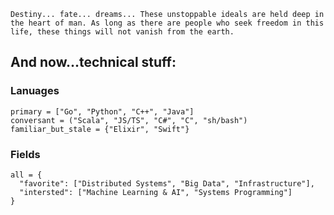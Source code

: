 ```Destiny... fate... dreams... These unstoppable ideals are held deep in the heart of man. As long as there are people who seek freedom in this life, these things will not vanish from the earth.```

## And now...technical stuff:

### Lanuages
```
primary = ["Go", "Python", "C++", "Java"]
conversant = ("Scala", "JS/TS", "C#", "C", "sh/bash")
familiar_but_stale = {"Elixir", "Swift"}
```

### Fields
```
all = {
  "favorite": ["Distributed Systems", "Big Data", "Infrastructure"],
  "intersted": ["Machine Learning & AI", "Systems Programming"]
}
```
